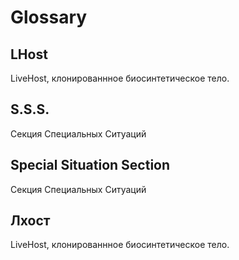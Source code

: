 # Glossary

## LHost

LiveHost, клонированнное биосинтетическое тело.

## S.S.S.

Секция Специальных Ситуаций

## Special Situation Section

Секция Специальных Ситуаций

## Лхост

LiveHost, клонированнное биосинтетическое тело.